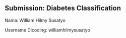 ## Submission: Diabetes Classification

Nama: William Hilmy Susatyo

Username Dicoding: williamhilmysusatyo
